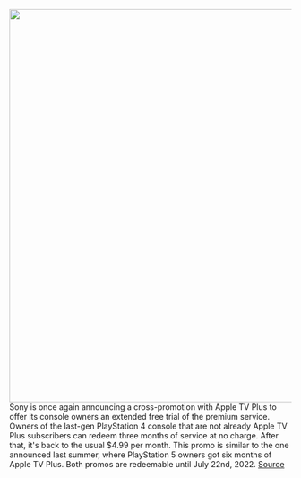 <img src='https://cdn.vox-cdn.com/thumbor/LT-J5cI8rwnkl9eJ01NL2-qTGOc=/0x0:1632x918/1200x800/filters:focal(686x329:946x589)/cdn.vox-cdn.com/uploads/chorus_image/image/70604952/Apple_introduces_apple_tv_plus_03252019_big.jpg.large_2x.0.jpg' width='700px' /><br/>
Sony is once again announcing a cross-promotion with Apple TV Plus to offer its console owners an extended free trial of the premium service. Owners of the last-gen PlayStation 4 console that are not already Apple TV Plus subscribers can redeem three months of service at no charge. After that, it's back to the usual $4.99 per month. This promo is similar to the one announced last summer, where PlayStation 5 owners got six months of Apple TV Plus. Both promos are redeemable until July 22nd, 2022.
<a href='https://www.theverge.com/2022/3/10/22971067/sony-playstation-4-ps4-apple-tv-plus-free-trial-subscription'> Source <a/>